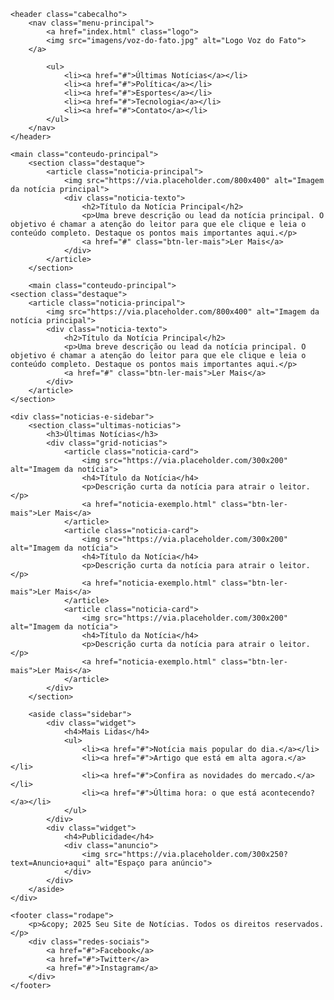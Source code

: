 <!DOCTYPE html>
<html lang="pt-br">
<head>
    <meta charset="UTF-8">
    <meta name="viewport" content="width=device-width, initial-scale=1.0">
    <title>Voz do Fato</title>
    <link rel="stylesheet" href="style.css">
    <link rel="preconnect" href="https://fonts.googleapis.com">
    <link rel="preconnect" href="https://fonts.gstatic.com" crossorigin>
    <link href="https://fonts.googleapis.com/css2?family=Poppins:wght@400;600;700&display=swap" rel="stylesheet">
</head>
<body>

    <header class="cabecalho">
        <nav class="menu-principal">
            <a href="index.html" class="logo">
            <img src="imagens/voz-do-fato.jpg" alt="Logo Voz do Fato">
        </a>

            <ul>
                <li><a href="#">Últimas Notícias</a></li>
                <li><a href="#">Política</a></li>
                <li><a href="#">Esportes</a></li>
                <li><a href="#">Tecnologia</a></li>
                <li><a href="#">Contato</a></li>
            </ul>
        </nav>
    </header>

    <main class="conteudo-principal">
        <section class="destaque">
            <article class="noticia-principal">
                <img src="https://via.placeholder.com/800x400" alt="Imagem da notícia principal">
                <div class="noticia-texto">
                    <h2>Título da Notícia Principal</h2>
                    <p>Uma breve descrição ou lead da notícia principal. O objetivo é chamar a atenção do leitor para que ele clique e leia o conteúdo completo. Destaque os pontos mais importantes aqui.</p>
                    <a href="#" class="btn-ler-mais">Ler Mais</a>
                </div>
            </article>
        </section>

        <main class="conteudo-principal">
    <section class="destaque">
        <article class="noticia-principal">
            <img src="https://via.placeholder.com/800x400" alt="Imagem da notícia principal">
            <div class="noticia-texto">
                <h2>Título da Notícia Principal</h2>
                <p>Uma breve descrição ou lead da notícia principal. O objetivo é chamar a atenção do leitor para que ele clique e leia o conteúdo completo. Destaque os pontos mais importantes aqui.</p>
                <a href="#" class="btn-ler-mais">Ler Mais</a>
            </div>
        </article>
    </section>

    <div class="noticias-e-sidebar">
        <section class="ultimas-noticias">
            <h3>Últimas Notícias</h3>
            <div class="grid-noticias">
                <article class="noticia-card">
                    <img src="https://via.placeholder.com/300x200" alt="Imagem da notícia">
                    <h4>Título da Notícia</h4>
                    <p>Descrição curta da notícia para atrair o leitor.</p>
                    <a href="noticia-exemplo.html" class="btn-ler-mais">Ler Mais</a>
                </article>
                <article class="noticia-card">
                    <img src="https://via.placeholder.com/300x200" alt="Imagem da notícia">
                    <h4>Título da Notícia</h4>
                    <p>Descrição curta da notícia para atrair o leitor.</p>
                    <a href="noticia-exemplo.html" class="btn-ler-mais">Ler Mais</a>
                </article>
                <article class="noticia-card">
                    <img src="https://via.placeholder.com/300x200" alt="Imagem da notícia">
                    <h4>Título da Notícia</h4>
                    <p>Descrição curta da notícia para atrair o leitor.</p>
                    <a href="noticia-exemplo.html" class="btn-ler-mais">Ler Mais</a>
                </article>
            </div>
        </section>

        <aside class="sidebar">
            <div class="widget">
                <h4>Mais Lidas</h4>
                <ul>
                    <li><a href="#">Notícia mais popular do dia.</a></li>
                    <li><a href="#">Artigo que está em alta agora.</a></li>
                    <li><a href="#">Confira as novidades do mercado.</a></li>
                    <li><a href="#">Última hora: o que está acontecendo?</a></li>
                </ul>
            </div>
            <div class="widget">
                <h4>Publicidade</h4>
                <div class="anuncio">
                    <img src="https://via.placeholder.com/300x250?text=Anuncio+aqui" alt="Espaço para anúncio">
                </div>
            </div>
        </aside>
    </div>

</main>

    <footer class="rodape">
        <p>&copy; 2025 Seu Site de Notícias. Todos os direitos reservados.</p>
        <div class="redes-sociais">
            <a href="#">Facebook</a>
            <a href="#">Twitter</a>
            <a href="#">Instagram</a>
        </div>
    </footer>

</body>
</html>

